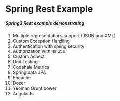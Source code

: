 Spring Rest Example
===================

##### Spring3 Rest example demonstrating

1.  Multiple representations support (JSON and XML)
2.  Custom Exception Handling
3.  Authentication with spring security
4.  Authorization with jsr 250
5.  Custom Aspect
6.  Unit Testing
7.  Codahale Metrics
8.  Spring data JPA
9.  Ehcache
10.  Dozer
11.  Yeoman Grunt bower
12.  AngularJs
